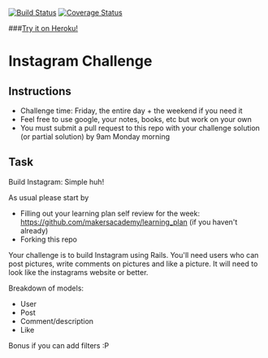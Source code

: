 [![Build Status](https://travis-ci.org/armi1189/instagram_challenge.svg?branch=master)](https://travis-ci.org/armi1189/todo_challenge)  [![Coverage Status](https://coveralls.io/repos/armi1189/todo_challenge/badge.svg)](https://coveralls.io/r/armi1189/instagram_challenge)

###[Try it on Heroku!](https://secure-reaches-2288.herokuapp.com)

Instagram Challenge
===================

Instructions
-------
* Challenge time: Friday, the entire day + the weekend if you need it
* Feel free to use google, your notes, books, etc but work on your own
* You must submit a pull request to this repo with your challenge solution (or partial solution) by 9am Monday morning

Task
-----

Build Instagram: Simple huh!

As usual please start by

* Filling out your learning plan self review for the week: https://github.com/makersacademy/learning_plan (if you haven't already)
* Forking this repo

Your challenge is to build Instagram using Rails. You'll need users who can post pictures, write comments on pictures and like a picture. It will need to look like the instagrams website or better. 

Breakdown of models:
- User
- Post
- Comment/description
- Like

Bonus if you can add filters :P 
